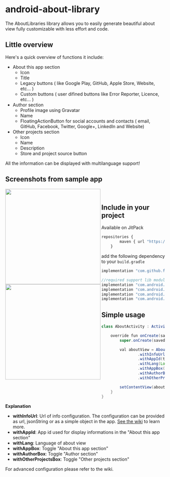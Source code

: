 # android-about-library

The AboutLibraries library allows you to easily generate beautiful about view fully customizable with less effort and code.

## Little overview

Here's a quick overview of functions it include:

* About this app section
  - Icon
  - Title
  - Legacy buttons ( like Google Play, GitHub, Apple Store, Website, etc... )
  - Custom buttons ( user difined buttons like Error Reporter, Licence, etc... )
* Author section
  - Profile image using Gravatar
  - Name
  - FloatingActionButton for social accounts and contacts ( email, GitHub, Facebook, Twitter, Google+, LinkedIn and Website)
* Other projects section
  - Icon
  - Name
  - Description
  - Store and project source button

All the information can be displayed with multilanguage support!

## Screenshots from sample app

<a href="https://github.com/fattazzo/android-about-library/wiki/fattazzo/android-about-library/images/screenshot01.png" target="_blank">
<img align="left" src="https://github.com/fattazzo/android-about-library/wiki/fattazzo/android-about-library/images/screenshot01.png" width=300>
</a><a href="https://github.com/fattazzo/android-about-library/wiki/fattazzo/android-about-library/images/screenshot01.png" target="_blank">
<img align="left" src="https://github.com/fattazzo/android-about-library/wiki/fattazzo/android-about-library/images/screenshot01.png" width=300>
</a>
<br>


## Include in your project

Available on JitPack

```javascript
repositories {
        maven { url "https://jitpack.io" }
    }
```

add the following dependency to your `build.gradle`

```javascript
implementation "com.github.fattazzoandroid-about-library:7823306ae7"

//required support lib modules
implementation "com.android.support:appcompat-v7:${versions.supportLib}"
implementation "com.android.support:gridlayout-v7:${versions.supportLib}"
implementation "com.android.support:design:${versions.supportLib}"
implementation "com.android.support:cardview-v7:${versions.supportLib}"
```

## Simple usage

```java
class AboutActivity : Activity() {

    override fun onCreate(savedInstanceState: Bundle?) {
        super.onCreate(savedInstanceState)

        val aboutView = AboutView(this)
                .withInfoUrl(INFO_URL)
                .withAppId(this@AboutActivity.applicationContext.packageName)
                .withLang(Locale.getDefault().language)
                .withAppBox(appCheckBox.isChecked)
                .withAuthorBox(authorCheckBox.isChecked)
                .withOtherProjectsBox(otherProjectsCheckBox.isChecked)

        setContentView(aboutView.create())
    }
}
```

**Explanation**
* **withInfoUrl**: Url of info configuration. The configuration can be provided as url, jsonString or as a simple object in the app. [See the wiki](https://github.com/fattazzo/android-about-library/wiki/Data-source-configuration) to learn more.
* **withAppId**: App id used for display informations in the "About this app section"
* **withLang**: Language of about view
* **withAppBox**: Toggle "About this app section"
* **withAuthorBox**: Toggle "Author section"
* **withOtherProjectsBox**: Toggle "Other projects section"

For advanced configuration please refer to the wiki.
